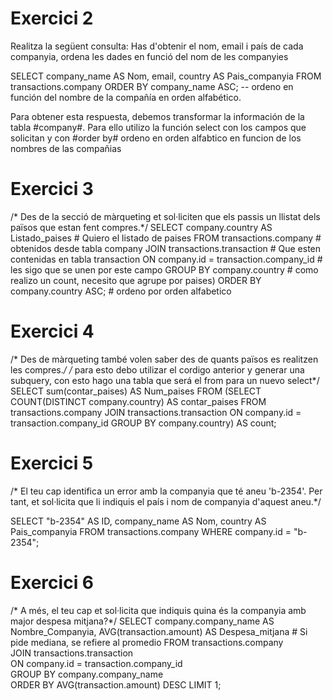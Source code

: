 # Exercici 2
Realitza la següent consulta: Has d'obtenir el nom, email i país de cada companyia, ordena les dades en funció del nom de les companyies

SELECT		company_name AS Nom, 
			email, 
			country AS Pais_companyia
FROM 		transactions.company
ORDER BY 	company_name ASC; -- ordeno en función del nombre de la compañía en orden alfabético.



Para obtener esta respuesta, debemos transformar la información de la tabla #company#. 
Para ello utilizo la función select con los campos que solicitan
y con #order by# ordeno en orden alfabtico en funcion de los nombres de las compañias


# Exercici 3
/* Des de la secció de màrqueting et sol·liciten que els passis un 
llistat dels països que estan fent compres.*/
SELECT 		company.country AS Listado_paises 		# Quiero el listado de paises
FROM		transactions.company					# obtenidos desde tabla company
JOIN 		transactions.transaction 				# Que esten contenidas en tabla transaction
ON 			company.id = transaction.company_id		# les sigo que se unen por este campo
GROUP BY 	company.country						# como realizo un count, necesito que agrupe por paises)
ORDER BY 	company.country ASC;					# ordeno por orden alfabetico

# Exercici 4
/* Des de màrqueting també volen saber des de quants països es realitzen les compres.*/
/* para esto debo utilizar el cordigo anterior y generar una subquery, 
con esto hago una tabla que será el from para un nuevo select*/
SELECT 		sum(contar_paises) AS Num_paises
FROM 
	(SELECT 	COUNT(DISTINCT company.country) AS contar_paises 
    FROM		transactions.company 
    JOIN 		transactions.transaction 
    ON 			company.id = transaction.company_id 
    GROUP BY 	company.country) AS count;
    
# Exercici 5
/* El teu cap identifica un error amb la companyia que té aneu 'b-2354'. Per tant, et sol·licita que li indiquis el país i nom de companyia d'aquest aneu.*/

SELECT		"b-2354" AS ID,
			company_name AS Nom, 
			country AS Pais_companyia
FROM 		transactions.company
WHERE		company.id = "b-2354";

# Exercici 6
/* A més, el teu cap et sol·licita que indiquis quina és la companyia amb major despesa mitjana?*/
SELECT 		company.company_name 	AS Nombre_Companyia,
			AVG(transaction.amount) AS Despesa_mitjana	# Si pide mediana, se refiere al promedio
FROM		transactions.company					
JOIN 		transactions.transaction 				
ON 			company.id = transaction.company_id		
GROUP BY 	company.company_name					
ORDER BY 	AVG(transaction.amount) DESC
LIMIT 		1;   
